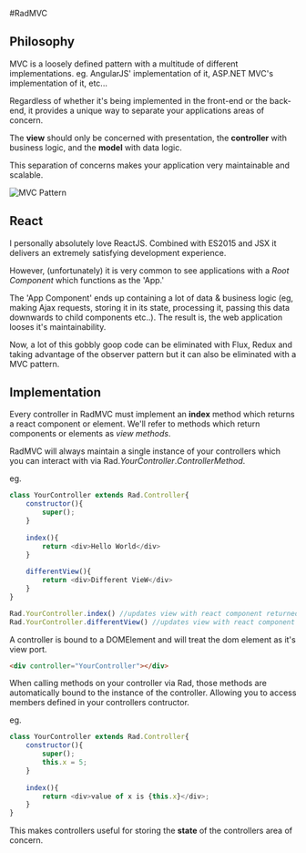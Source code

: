 
#RadMVC

## Philosophy

MVC is a loosely defined pattern with a multitude of different implementations.
eg. AngularJS' implementation of it, ASP.NET MVC's implementation of it, etc...

Regardless of whether it's being implemented in the front-end or the back-end, it
provides a unique way to separate your applications areas of concern.

The **view** should only be concerned with presentation, the **controller** with 
business logic, and the **model** with data logic.

This separation of concerns makes your application very maintainable and scalable.

![MVC Pattern](https://jitcoder.github.io/RadMVC/images/mvc_diagram.png)

## React

I personally absolutely love ReactJS. Combined with ES2015 and JSX it delivers
an extremely satisfying development experience.

However, (unfortunately) it is very common to see applications with a *Root Component*
which functions as the 'App.'

The 'App Component' ends up containing a lot of data & business logic (eg, making Ajax requests,
storing it in its state, processing it, passing this data downwards to child components etc..).
The result is, the web application looses it's maintainability.

Now, a lot of this gobbly goop code can be eliminated with Flux, Redux and taking advantage of
the observer pattern but it can also be eliminated with a MVC pattern.

## Implementation

Every controller in RadMVC must implement an **index** method which returns a react component or element.
We'll refer to methods which return components or elements as *view methods*.

RadMVC will always maintain a single instance of your controllers which you can interact with via
Rad.*YourController*.*ControllerMethod*.

eg.
```javascript
class YourController extends Rad.Controller{
    constructor(){
        super();
    }
    
    index(){
        return <div>Hello World</div>
    }
    
    differentView(){
        return <div>Different VieW</div>
    }
}

Rad.YourController.index() //updates view with react component returned by method
Rad.YourController.differentView() //updates view with react component returned by the differentView method
```

A controller is bound to a DOMElement and will treat the dom element as it's view port.

```html
<div controller="YourController"></div>
```

When calling methods on your controller via Rad, those methods are automatically bound to the instance of the controller.
Allowing you to access members defined in your controllers contructor.

eg.
```javascript
class YourController extends Rad.Controller{
    constructor(){
        super();
        this.x = 5;
    }
    
    index(){
        return <div>value of x is {this.x}</div>;
    }
}
```

This makes controllers useful for storing the **state** of the controllers area of concern.
